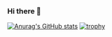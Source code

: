 ### Hi there 👋
[![Anurag's GitHub stats](https://github-readme-stats.vercel.app/api?username=KAZUKISHUTO)](https://github.com/anuraghazra/github-readme-stats)
[![trophy](https://github-profile-trophy.vercel.app/?username=KAZUKISHUTO&theme=onedark)](https://github.com/ryo-ma/github-profile-trophy)
<!--
**KAZUKISHUTO/KAZUKISHUTO** is a ✨ _special_ ✨ repository because its `README.md` (this file) appears on your GitHub profile.

Here are some ideas to get you started:

- 🔭 I’m currently working on ...
- 🌱 I’m currently learning ...
- 👯 I’m looking to collaborate on ...
- 🤔 I’m looking for help with ...
- 💬 Ask me about ...
- 📫 How to reach me: ...
- 😄 Pronouns: ...
- ⚡ Fun fact: ...
-->

